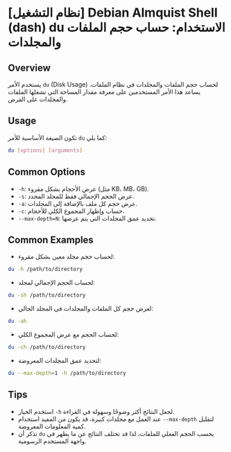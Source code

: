 # [نظام التشغيل] Debian Almquist Shell (dash) du الاستخدام: حساب حجم الملفات والمجلدات

## Overview
يستخدم الأمر `du` (Disk Usage) لحساب حجم الملفات والمجلدات في نظام الملفات. يساعد هذا الأمر المستخدمين على معرفة مقدار المساحة التي تشغلها الملفات والمجلدات على القرص.

## Usage
تكون الصيغة الأساسية للأمر `du` كما يلي:

```bash
du [options] [arguments]
```

## Common Options
- `-h`: عرض الأحجام بشكل مقروء (مثل KB، MB، GB).
- `-s`: عرض الحجم الإجمالي فقط للمجلد المحدد.
- `-a`: عرض حجم كل ملف بالإضافة إلى المجلدات.
- `-c`: حساب وإظهار المجموع الكلي للأحجام.
- `--max-depth=N`: تحديد عمق المجلدات التي يتم عرضها.

## Common Examples
- لحساب حجم مجلد معين بشكل مقروء:
```bash
du -h /path/to/directory
```

- لحساب الحجم الإجمالي لمجلد:
```bash
du -sh /path/to/directory
```

- لعرض حجم كل الملفات والمجلدات في المجلد الحالي:
```bash
du -ah
```

- لحساب الحجم مع عرض المجموع الكلي:
```bash
du -ch /path/to/directory
```

- لتحديد عمق المجلدات المعروضة:
```bash
du --max-depth=1 -h /path/to/directory
```

## Tips
- استخدم الخيار `-h` لجعل النتائج أكثر وضوحًا وسهولة في القراءة.
- عند العمل مع مجلدات كبيرة، قد يكون من المفيد استخدام `--max-depth` لتقليل كمية المعلومات المعروضة.
- تذكر أن `du` يحسب الحجم الفعلي للملفات، لذا قد تختلف النتائج عن ما يظهر في واجهة المستخدم الرسومية.